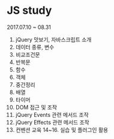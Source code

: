 # JS study
2017.07.10 ~ 08.31

1. jQuery 맛보기, 자바스크립트 소개
2. 데이터 종류, 변수
3. 비교조건문
4. 반복문
5. 함수
6. 객체
7. 중간정리
8. 배열
9. 타이머
10. DOM 접근 및 조작
11. jQuery Events 관련 메서드 조작
12. jQuery Effects 관련 메서드 조작
13. 컨벤션 교육
14~16. 실습 및 플러그인 활용
